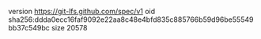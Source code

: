 version https://git-lfs.github.com/spec/v1
oid sha256:ddda0ecc16faf9092e22aa8c48e4bfd835c885766b59d96be55549bb37c549bc
size 20578
